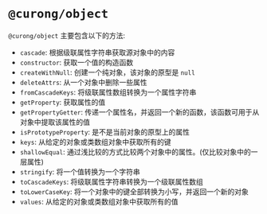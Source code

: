 # `@curong/object`


`@curong/object` 主要包含以下的方法:

- `cascade`: 根据级联属性字符串获取源对象中的内容
- `constructor`: 获取一个值的构造函数
- `createWithNull`: 创建一个纯对象，该对象的原型是 `null`
- `deleteAttrs`: 从一个对象中删除一些属性
- `fromCascadeKeys`: 将级联属性数组转换为一个属性字符串
- `getProperty`: 获取属性的值
- `getPropertyGetter`: 传递一个属性名，并返回一个新的函数，该函数可用于从对象中提取该属性的值
- `isPrototypeProperty`: 是不是当前对象的原型上的属性
- `keys`: 从给定的对象或类数组对象中获取所有的键
- `shallowEqual`: 通过浅比较的方式比较两个对象中的属性。(仅比较对象中的一层属性)
- `stringify`: 将一个值转换为一个字符串
- `toCascadeKeys`: 将级联属性字符串转换为一个级联属性数组
- `toLowerCaseKey`: 将一个对象中的键全部转换为小写，并返回一个新的对象
- `values`: 从给定的对象或类数组对象中获取所有的值
